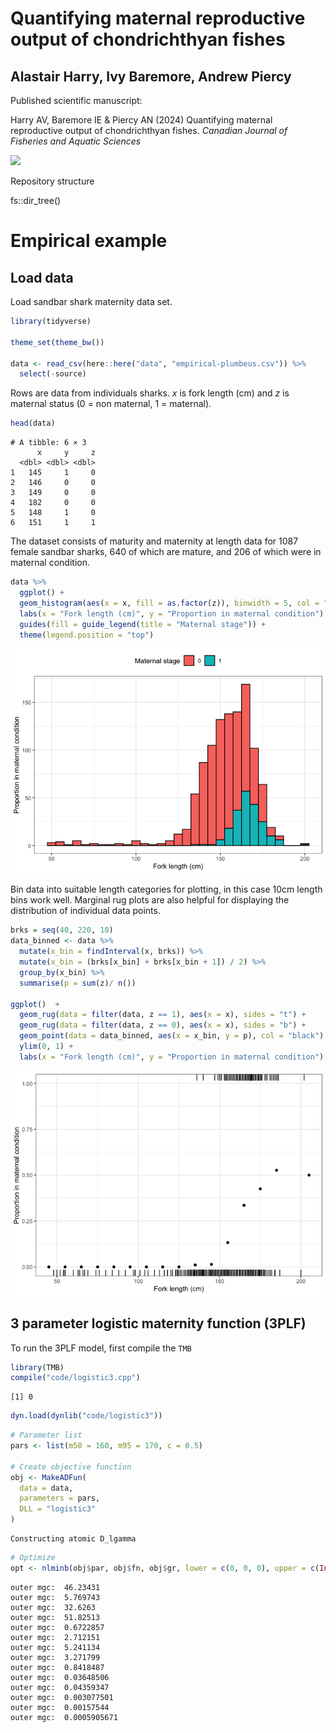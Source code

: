 # Quantifying maternal reproductive output of chondrichthyan fishes


## Alastair Harry, Ivy Baremore, Andrew Piercy

Published scientific manuscript:

Harry AV, Baremore IE & Piercy AN (2024) Quantifying maternal
reproductive output of chondrichthyan fishes. *Canadian Journal of
Fisheries and Aquatic Sciences*

![](https://mc06.manuscriptcentral.com/societyimages/cjfas-pubs/scholarOne-CJFAS_en_US.png)

Repository structure

fs::dir_tree()

# Empirical example

## Load data

Load sandbar shark maternity data set.

``` r
library(tidyverse)

theme_set(theme_bw())

data <- read_csv(here::here("data", "empirical-plumbeus.csv")) %>% 
  select(-source)
```

Rows are data from individuals sharks. *x* is fork length (cm) and *z*
is maternal status (0 = non maternal, 1 = maternal).

``` r
head(data)
```

    # A tibble: 6 × 3
          x     y     z
      <dbl> <dbl> <dbl>
    1   145     1     0
    2   146     0     0
    3   149     0     0
    4   182     0     0
    5   148     1     0
    6   151     1     1

The dataset consists of maturity and maternity at length data for 1087
female sandbar sharks, 640 of which are mature, and 206 of which were in
maternal condition.

``` r
data %>% 
  ggplot() + 
  geom_histogram(aes(x = x, fill = as.factor(z)), binwidth = 5, col = "black") +
  labs(x = "Fork length (cm)", y = "Proportion in maternal condition") + 
  guides(fill = guide_legend(title = "Maternal stage")) + 
  theme(legend.position = "top")
```

![](README_files/figure-commonmark/unnamed-chunk-3-1.png)

Bin data into suitable length categories for plotting, in this case 10cm
length bins work well. Marginal rug plots are also helpful for
displaying the distribution of individual data points.

``` r
brks = seq(40, 220, 10)
data_binned <- data %>%
  mutate(x_bin = findInterval(x, brks)) %>% 
  mutate(x_bin = (brks[x_bin] + brks[x_bin + 1]) / 2) %>% 
  group_by(x_bin) %>%
  summarise(p = sum(z)/ n())

ggplot()  + 
  geom_rug(data = filter(data, z == 1), aes(x = x), sides = "t") +
  geom_rug(data = filter(data, z == 0), aes(x = x), sides = "b") +
  geom_point(data = data_binned, aes(x = x_bin, y = p), col = "black") + 
  ylim(0, 1) +
  labs(x = "Fork length (cm)", y = "Proportion in maternal condition")
```

![](README_files/figure-commonmark/unnamed-chunk-4-1.png)

## 3 parameter logistic maternity function (3PLF)

To run the 3PLF model, first compile the `TMB`

``` r
library(TMB)
compile("code/logistic3.cpp")
```

    [1] 0

``` r
dyn.load(dynlib("code/logistic3"))
```

``` r
# Parameter list
pars <- list(m50 = 160, m95 = 170, c = 0.5)

# Create objective function
obj <- MakeADFun(
  data = data,
  parameters = pars,
  DLL = "logistic3"
)
```

    Constructing atomic D_lgamma

``` r
# Optimize
opt <- nlminb(obj$par, obj$fn, obj$gr, lower = c(0, 0, 0), upper = c(Inf, Inf, 1))
```

    outer mgc:  46.23431 
    outer mgc:  5.769743 
    outer mgc:  32.6263 
    outer mgc:  51.82513 
    outer mgc:  0.6722857 
    outer mgc:  2.712151 
    outer mgc:  5.241134 
    outer mgc:  3.271799 
    outer mgc:  0.8418487 
    outer mgc:  0.03648506 
    outer mgc:  0.04359347 
    outer mgc:  0.003077501 
    outer mgc:  0.00157544 
    outer mgc:  0.0005905671 
